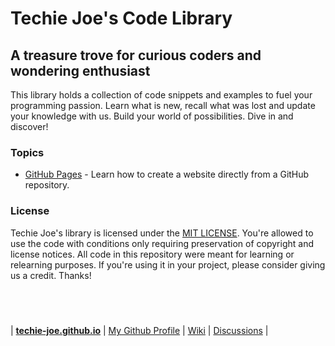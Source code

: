 # Techie Joe's Code Library

A treasure trove for curious coders and wondering enthusiast
---

This library holds a collection of code snippets and examples to fuel your programming passion. Learn what is new, recall what was lost and update your knowledge with us. Build your world of possibilities. Dive in and discover!

### Topics
- [GitHub Pages](./github-pages/) - Learn how to create a website directly from a GitHub repository.

### License
Techie Joe's library is licensed under the [MIT LICENSE](//github.com/techie-joe/library/blob/main/LICENSE). You're allowed to use the code with conditions only requiring preservation of copyright and license notices. All code in this repository were meant for learning or relearning purposes. If you're using it in your project, please consider giving us a credit. Thanks!


&nbsp;  
---

| **[techie-joe.github.io](website)** | [My Github Profile](profile) | [Wiki](wiki) | [Discussions](discussions) |

[website]: //techie-joe.github.io "Techie Joe's Website"
[profile]: //github.com/techie-joe "Techie Joe's GitHub Profile"
[wiki]: //github.com/techie-joe/techie-joe/wiki "Techie Joe's Wiki"
[discussions]: //github.com/techie-joe/techie-joe/discussions "Techie Joe's Discussions"
